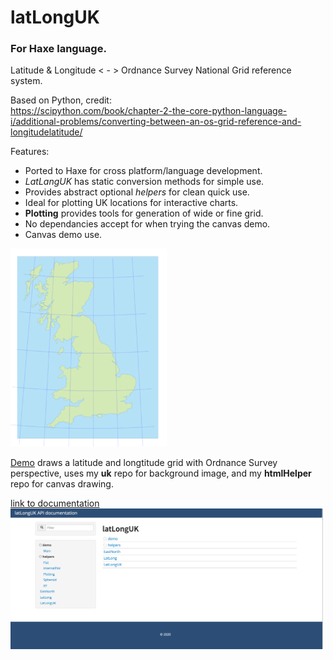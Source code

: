 # latLongUK
### For Haxe language.
Latitude &amp; Longitude &lt; - > Ordnance Survey National Grid reference system.  

Based on Python, credit:   
https://scipython.com/book/chapter-2-the-core-python-language-i/additional-problems/converting-between-an-os-grid-reference-and-longitudelatitude/

Features:
- Ported to Haxe for cross platform/language development.
- *LatLangUK* has static conversion methods for simple use.
- Provides abstract optional *helpers* for clean quick use.
- Ideal for plotting UK locations for interactive charts.
- **Plotting** provides tools for generation of wide or fine grid.
- No dependancies accept for when trying the canvas demo.
- Canvas demo use.

<img src="/latLongUK.png" width="250" />

[Demo](https://nanjizal.github.io/latLongUK/bin/index.html)
draws a latitude and longtitude grid with Ordnance Survey perspective, uses my **uk** repo for background image, and my **htmlHelper** repo for canvas drawing.

[link to documentation](https://nanjizal.github.io/latLongUK/pages/index.html)  
<img src="/latLongUKdoc.png" width="500" />  



